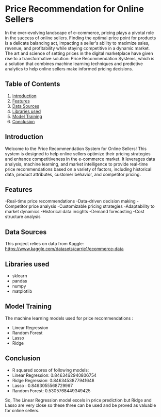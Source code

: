 # Price Recommendation for Online Sellers

In the ever-evolving landscape of e-commerce, pricing plays a pivotal role in the success of online sellers. Finding the optimal price point for products is a delicate balancing act, impacting a seller's ability to maximize sales, revenue, and profitability while staying competitive in a dynamic market. The art and science of setting prices in the digital marketplace have given rise to a transformative solution: Price Recommendation Systems, which is a solution that combines machine learning techniques and predictive analytics to help online sellers make informed pricing decisions.

## Table of Contents
1. [Introduction](#Introduction)
2. [Features](#Features)
4. [Data Sources](#Data-Sources)
5. [Libraries used](#Libraries-used)
6. [Model Training](#Model-Training)
7. [Conclusion](#Conclusion)


## Introduction
Welcome to the Price Recommendation System for Online Sellers! This system is designed to help online sellers optimize their pricing strategies and enhance competitiveness in the e-commerce market. It leverages data analysis, machine learning, and market intelligence to provide real-time price recommendations based on a variety of factors, including historical data, product attributes, customer behavior, and competitor pricing.

## Features
-Real-time price recommendations
-Data-driven decision making
-Competitor price analysis
-Customizable pricing strategies
-Adaptability to market dynamics
-Historical data insights
-Demand forecasting
-Cost structure analysis

## Data Sources
This project relies on data from Kaggle:
https://www.kaggle.com/datasets/carrie1/ecommerce-data

## Libraries used
* sklearn
* pandas
* numpy
* matplotlib

## Model Training
The machine learning models used for price recommendations :
* Linear Regression
* Random Forest
* Lasso
* Ridge

## Conclusion
* R squared scores of following models:
* Linear Regression: 0.8463462940806754
* Ridge Regression: 0.8463453877941648
* Lasso : 0.8463055568729967
* Random Forest: 0.5305768449349425

So, The Linear Regression model excels in price prediction but Ridge and Lasso are very close so these three can be used and be proved as valuable for online sellers.

